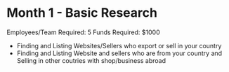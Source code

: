 # Month 1 - Basic Research

Employees/Team Required: 5 
Funds Required: $1000

- Finding and Listing Websites/Sellers who export or sell in your country
- Finding and Listing Website and sellers who are from your country and Selling in other coutries with shop/business abroad

